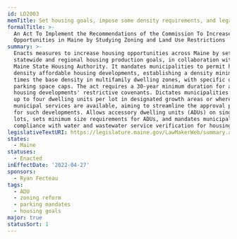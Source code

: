 ```yaml
---
id: LD2003
memTitle: Set housing goals, impose some density requirements, and legalize ADUs
formalTitle: >-
  An Act To Implement the Recommendations of the Commission To Increase Housing
  Opportunities in Maine by Studying Zoning and Land Use Restrictions
summary: >-
  Enacts measures to increase housing opportunities across Maine by setting
  statewide and regional housing production goals, in collaboration with the
  Maine State Housing Authority. It mandates municipalities to permit higher
  density affordable housing developments, establishing a density minimum of 2.5
  times the base density in multifamily dwelling zones, with specific off-street
  parking space caps. The act requires a 30-year minimum duration for affordable
  housing developments' restrictive covenants. Dictates municipalities to allow
  up to four dwelling units per lot in designated growth areas or where
  municipal services are available, aiming to streamline the approval process
  for such developments. Allows accessory dwelling units (ADUs) on single-family
  lots, sets minimum size requirements for ADUs, and mandates municipal
  compliance with water and wastewater service verification for housing units.
legislativeTextURI: https://legislature.maine.gov/LawMakerWeb/summary.asp?ID=280082953
states:
  - Maine
statuses:
  - Enacted
inEffectDate: '2022-04-27'
sponsors:
  - Ryan Fecteau
tags:
  - ADU
  - zoning reform
  - parking mandates
  - housing goals
major: true
statusSort: 1
---
```

